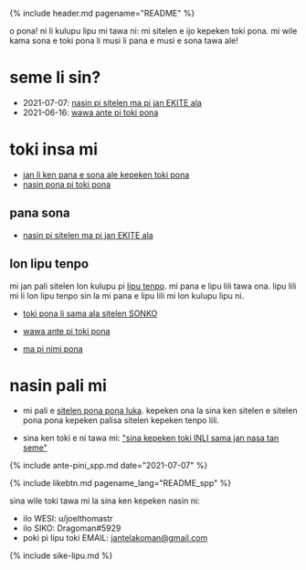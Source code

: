 {% include header.md pagename="README" %}



<span class="spp">o pona! ni li kulupu lipu mi tawa ni: mi sitelen e ijo kepeken toki pona. mi wile kama sona e toki pona li musi li pana e musi e sona tawa ale!</span>

# <span class="spp">seme li sin?</span>

- <span class="spp"><span class="sppdef">2021-07-07</span>: [nasin pi sitelen ma pi jan EKITE ala](https://joelthomastr.github.io/tokipona/jan-ekite-ala_spp)</span>
- <span class="spp"><span class="sppdef">2021-06-16</span>: [wawa ante pi toki pona](https://joelthomastr.github.io/tokipona/wawa-pi-toki-pona_spp)</span>

# <span class="spp">toki insa mi</span>

- <span class="spp">[jan li ken pana e sona ale kepeken toki pona](https://joelthomastr.github.io/tokipona/pana-sona-ale_spp)</span>
- <span class="spp">[nasin pona pi toki pona](https://joelthomastr.github.io/tokipona/nasin-pona-pi-toki-pona_spp)</span>

## <span class="spp">pana sona</span>

- <span class="spp">[nasin pi sitelen ma pi jan EKITE ala](https://joelthomastr.github.io/tokipona/jan-ekite-ala_spp)</span>

## <span class="spp">lon lipu tenpo</span>

<span class="spp">mi jan pali sitelen lon kulupu pi [lipu tenpo](https://liputenpo.org/). mi pana e lipu lili tawa ona. lipu lili mi li lon lipu tenpo sin la mi pana e lipu lili mi lon kulupu lipu ni.</span>

- <span class="spp">[toki pona li sama ala sitelen SONKO](https://joelthomastr.github.io/tokipona/sitelen-sonko_spp)</span>
- <span class="spp">[wawa ante pi toki pona](https://joelthomastr.github.io/tokipona/wawa-pi-toki-pona_spp)</span>


- <span class="spp">[ma pi nimi pona](https://joelthomastr.github.io/tokipona/ma-pi-nimi-pona-1_spp)</span>

# <span class="spp">nasin pali mi</span>

- <span class="spp">mi pali e [sitelen pona pona luka](https://joelthomastr.github.io/tokipona/sitelen-pona-pona-luka_spp). kepeken ona la sina ken sitelen e sitelen pona pona kepeken palisa sitelen kepeken tenpo lili.</span>

- <span class="spp">sina ken toki e ni tawa mi:  ["sina kepeken toki INLI sama jan nasa tan seme"](https://joelthomastr.github.io/tokipona/kepeken-pi-toki-inli_spp)</span>

{% include ante-pini_spp.md date="2021-07-07" %}

{% include likebtn.md pagename_lang="README_spp" %}

<span class="spp">sina wile toki tawa mi la sina ken kepeken nasin ni:</span>
- <span class="spp">ilo WESI: <span class="sppdef">u/joelthomastr</span></span>
- <span class="spp">ilo SIKO: <span class="sppdef">Dragoman#5929</span></span>
- <span class="spp">poki pi lipu toki EMAIL: <span class="sppdef">jantelakoman@gmail.com</span></span>

{% include sike-lipu.md %}

